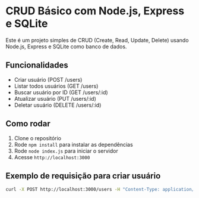 # CRUD Básico com Node.js, Express e SQLite

Este é um projeto simples de CRUD (Create, Read, Update, Delete) usando Node.js, Express e SQLite como banco de dados.

## Funcionalidades

- Criar usuário (POST /users)
- Listar todos usuários (GET /users)
- Buscar usuário por ID (GET /users/:id)
- Atualizar usuário (PUT /users/:id)
- Deletar usuário (DELETE /users/:id)

## Como rodar

1. Clone o repositório
2. Rode `npm install` para instalar as dependências
3. Rode `node index.js` para iniciar o servidor
4. Acesse `http://localhost:3000`

## Exemplo de requisição para criar usuário

```bash
curl -X POST http://localhost:3000/users -H "Content-Type: application/json" -d '{"name":"João","email":"joao@example.com"}'




